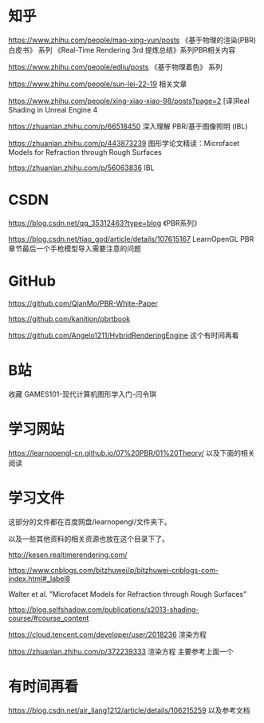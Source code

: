 # 知乎

https://www.zhihu.com/people/mao-xing-yun/posts	《基于物理的渲染(PBR)白皮书》 系列	《Real-Time Rendering 3rd 提炼总结》系列PBR相关内容

https://www.zhihu.com/people/edliu/posts	《基于物理着色》 系列

https://www.zhihu.com/people/sun-lei-22-19	相关文章

https://www.zhihu.com/people/xing-xiao-xiao-98/posts?page=2 [译]Real Shading in Unreal Engine 4

https://zhuanlan.zhihu.com/p/66518450   深入理解 PBR/基于图像照明 (IBL)

https://zhuanlan.zhihu.com/p/443873239  图形学论文精读：Microfacet Models for Refraction through Rough Surfaces

https://zhuanlan.zhihu.com/p/56063836 IBL

# CSDN

https://blog.csdn.net/qq_35312463?type=blog 《PBR系列》

https://blog.csdn.net/tiao_god/article/details/107615167  LearnOpenGL PBR章节最后一个手枪模型导入需要注意的问题

# GitHub

https://github.com/QianMo/PBR-White-Paper

https://github.com/kanition/pbrtbook

https://github.com/Angelo1211/HybridRenderingEngine	这个有时间再看

# B站

收藏  GAMES101-现代计算机图形学入门-闫令琪

# 学习网站

https://learnopengl-cn.github.io/07%20PBR/01%20Theory/	以及下面的相关阅读

# 学习文件

这部分的文件都在百度网盘/learnopengl/文件夹下。

以及一些其他资料的相关资源也放在这个目录下了。

http://kesen.realtimerendering.com/

https://www.cnblogs.com/bitzhuwei/p/bitzhuwei-cnblogs-com-index.html#_label8

Walter et al. "Microfacet Models for Refraction through Rough Surfaces"

https://blog.selfshadow.com/publications/s2013-shading-course/#course_content

https://cloud.tencent.com/developer/user/2018236  渲染方程

https://zhuanlan.zhihu.com/p/372239333  渲染方程 主要参考上面一个

# 有时间再看

https://blog.csdn.net/air_liang1212/article/details/106215259 以及参考文档
